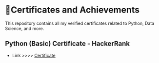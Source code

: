 # 🏅Certificates and Achievements
This repository contains all my verified certificates related to Python, Data Science, and more.

## Python (Basic) Certificate - HackerRank
- Link >>>> [Certificate](https://github.com/user-attachments/files/21613898/python_basic.certificate.1.pdf)

